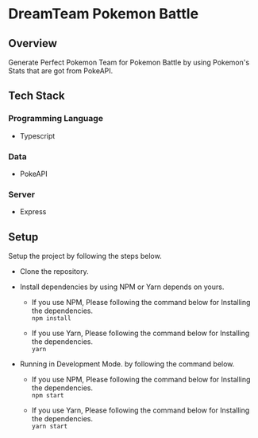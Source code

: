 # DreamTeam Pokemon Battle

## Overview

Generate Perfect Pokemon Team for Pokemon Battle by using Pokemon's Stats that are got from PokeAPI.

## Tech Stack

### Programming Language

- Typescript

### Data

- PokeAPI

### Server

- Express

## Setup

Setup the project by following the steps below.

- Clone the repository.

- Install dependencies by using NPM or Yarn depends on yours.

  - If you use NPM, Please following the command below for Installing the dependencies.  
  `npm install`

  - If you use Yarn, Please following the command below for Installing the dependencies.  
  `yarn`

- Running in Development Mode. by following the command below.

  - If you use NPM, Please following the command below for Installing the dependencies.  
 `npm start`

  - If you use Yarn, Please following the command below for Installing the dependencies.  
 `yarn start`
